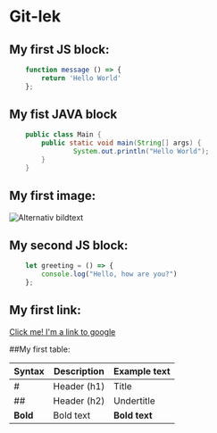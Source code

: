 <h1>Git-lek</h1>

<h2>My first JS block:</h2>

```javascript
	function message () => {
		return 'Hello World'
	};
```

<h2>My fist JAVA block </h2>

```java 
	public class Main {
  		public static void main(String[] args) {
    			System.out.println("Hello World");
  		}
	}	
```

## My first image:
![Alternativ bildtext](https://images.unsplash.com/photo-1617854818583-09e7f077a156?ixlib=rb-1.2.1&ixid=MnwxMjA3fDB8MHxwaG90by1wYWdlfHx8fGVufDB8fHx8&auto=format&fit=crop&w=1170&q=80)

## My second JS block:

```javascript
	let greeting = () => {
		console.log("Hello, how are you?")
	};
```

## My first link:

[Click me! I'm a link to google](https://www.google.se/?hl=sv)

##My first table:

|Syntax        |Description   |Example text  |
| ------------ | ------------ | ------------ |
|#             | Header (h1)  | Title        |
|##            | Header (h2)  | Undertitle   |
|**Bold**      | Bold text    | **Bold text**|

